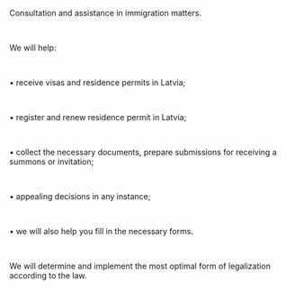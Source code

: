 Consultation and assistance in immigration matters.

<br/>

We will help:

<br/>

• receive visas and residence permits in Latvia;

<br/>

• register and renew residence permit in Latvia;

<br/>

• collect the necessary documents, prepare submissions for receiving a summons or invitation;

<br/>

• appealing decisions in any instance;

<br/>

• we will also help you fill in the necessary forms.

<br/>

We will determine and implement the most optimal form of legalization according to the law.

